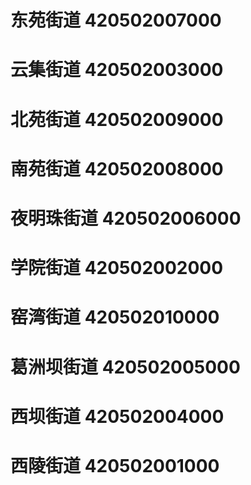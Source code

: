 # 东苑街道 420502007000
# 云集街道 420502003000
# 北苑街道 420502009000
# 南苑街道 420502008000
# 夜明珠街道 420502006000
# 学院街道 420502002000
# 窑湾街道 420502010000
# 葛洲坝街道 420502005000
# 西坝街道 420502004000
# 西陵街道 420502001000
